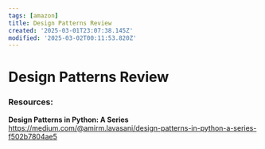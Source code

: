 ```yaml
---
tags: [amazon]
title: Design Patterns Review
created: '2025-03-01T23:07:38.145Z'
modified: '2025-03-02T00:11:53.820Z'
---
```


# Design Patterns Review

 ### Resources:

**Design Patterns in Python: A Series**
 https://medium.com/@amirm.lavasani/design-patterns-in-python-a-series-f502b7804ae5
